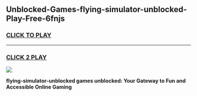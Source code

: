 
## Unblocked-Games-flying-simulator-unblocked-Play-Free-6fnjs
<h3>
<a href="https://premium76.site?title=flying-simulator-unblocked&ref=23A">CLICK TO PLAY</a></h3>
<hr>

<h3>
<a href="https://premium76.site?title=flying-simulator-unblocked&ref=23A">CLICK 2 PLAY</a>
  
</h3>

<a href="https://premium76.site?title=flying-simulator-unblocked&ref=23A"><img src="https://clearcache.store/games.png"></a>


**flying-simulator-unblocked games unblocked: Your Gateway to Fun and Accessible Online Gaming**
